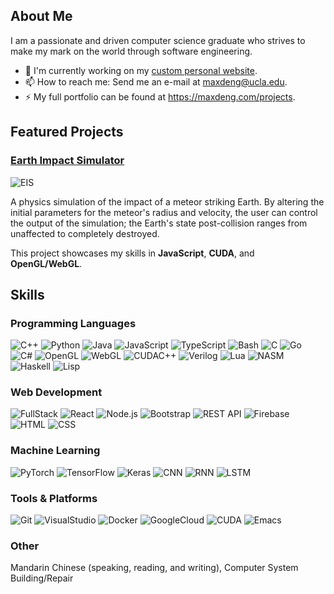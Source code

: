## About Me

I am a passionate and driven computer science graduate who strives to make my mark on the world through software engineering.

- 🔭 I'm currently working on my [custom personal website](https://maxdeng.com/).
- 📫 How to reach me: Send me an e-mail at maxdeng@ucla.edu.
- ⚡ My full portfolio can be found at https://maxdeng.com/projects.

## Featured Projects

### [Earth Impact Simulator](http://maxdeng.com/projects/earth-impact-simulator)

![EIS](assets/eis_demo.gif)

A physics simulation of the impact of a meteor striking Earth. By altering the initial parameters for the meteor's radius and velocity, the user can control the output of the simulation; the Earth's state post-collision ranges from unaffected to completely destroyed.

This project showcases my skills in **JavaScript**, **CUDA**, and **OpenGL/WebGL**.

## Skills
### Programming Languages
![C++](https://img.shields.io/badge/C%2B%2B-00599C?style=for-the-badge&logo=c%2B%2B&logoColor=white)
![Python](https://img.shields.io/badge/Python-FFD43B?style=for-the-badge&logo=python&logoColor=blue)
![Java](https://img.shields.io/badge/Java-323330?style=for-the-badge)
![JavaScript](https://img.shields.io/badge/JavaScript-323330?style=for-the-badge&logo=javascript&logoColor=F7DF1E)
![TypeScript](https://img.shields.io/badge/TypeScript-007ACC?style=for-the-badge&logo=typescript&logoColor=white)
![Bash](https://img.shields.io/badge/GNU%20Bash-4EAA25?style=for-the-badge&logo=GNU%20Bash&logoColor=white)
![C](https://img.shields.io/badge/C-00599C?style=for-the-badge&logo=c&logoColor=white)
![Go](https://img.shields.io/badge/Go-00ADD8?style=for-the-badge&logo=go&logoColor=white)
![C#](https://img.shields.io/badge/C%23-99CC00?style=for-the-badge&logo=sharp&logoColor=white)
![OpenGL](https://img.shields.io/badge/OpenGL-5586A4?style=for-the-badge&logo=opengl&logoColor=white)
![WebGL](https://img.shields.io/badge/WebGL-990000?style=for-the-badge&logo=webgl&logoColor=white)
![CUDAC++](https://img.shields.io/badge/CUDA_C++-76B900?style=for-the-badge&logo=nvidia&logoColor=white)
![Verilog](https://img.shields.io/badge/Verilog-323330?style=for-the-badge)
![Lua](https://img.shields.io/badge/Lua-2C2D72?style=for-the-badge&logo=lua&logoColor=white)
![NASM](https://img.shields.io/badge/NASM-0071C5?style=for-the-badge&logo=intel&logoColor=white)
![Haskell](https://img.shields.io/badge/Haskell-5D4F85?style=for-the-badge&logo=haskell&logoColor=white)
![Lisp](https://img.shields.io/badge/Lisp-323330?style=for-the-badge)

### Web Development
![FullStack](https://img.shields.io/badge/Full_Stack-323330?style=for-the-badge)
![React](https://img.shields.io/badge/React-20232A?style=for-the-badge&logo=react&logoColor=61DAFB)
![Node.js](https://img.shields.io/badge/Node%20js-339933?style=for-the-badge&logo=nodedotjs&logoColor=white)
![Bootstrap](https://img.shields.io/badge/React_Bootstrap-41E0FD?style=for-the-badge&logo=reactbootstrap&logoColor=white)
![REST API](https://img.shields.io/badge/REST_API-323330?style=for-the-badge)
![Firebase](https://img.shields.io/badge/Firebase-DD2C00?style=for-the-badge&logo=firebase&logoColor=white)
![HTML](https://img.shields.io/badge/HTML5-E34F26?style=for-the-badge&logo=html5&logoColor=white)
![CSS](https://img.shields.io/badge/CSS3-1572B6?style=for-the-badge&logo=css3&logoColor=white)

### Machine Learning
![PyTorch](https://img.shields.io/badge/PyTorch-EE4C2C?style=for-the-badge&logo=pytorch&logoColor=white)
![TensorFlow](https://img.shields.io/badge/TensorFlow-FF6F00?style=for-the-badge&logo=tensorflow&logoColor=white)
![Keras](https://img.shields.io/badge/Keras-FF0000?style=for-the-badge&logo=keras&logoColor=white)
![CNN](https://img.shields.io/badge/CNN-323330?style=for-the-badge)
![RNN](https://img.shields.io/badge/RNN-323330?style=for-the-badge)
![LSTM](https://img.shields.io/badge/LSTM-323330?style=for-the-badge)

### Tools & Platforms
![Git](https://img.shields.io/badge/GIT-E44C30?style=for-the-badge&logo=git&logoColor=white)
![VisualStudio](https://img.shields.io/badge/Visual_Studio-0078D4?style=for-the-badge)
![Docker](https://img.shields.io/badge/Docker-2CA5E0?style=for-the-badge&logo=docker&logoColor=white)
![GoogleCloud](https://img.shields.io/badge/Google_Cloud-4285F4?style=for-the-badge&logo=google-cloud&logoColor=white)
![CUDA](https://img.shields.io/badge/CUDA-76B900?style=for-the-badge&logo=nvidia&logoColor=white)
![Emacs](https://img.shields.io/badge/Emacs-%237F5AB6.svg?&style=for-the-badge&logo=gnu-emacs&logoColor=white)

### Other
Mandarin Chinese (speaking, reading, and writing), Computer System Building/Repair
